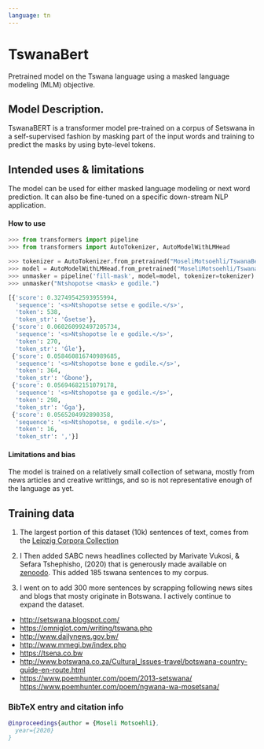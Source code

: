 ```yaml
---
language: tn
---
```


# TswanaBert
Pretrained model on the Tswana language using a masked language modeling (MLM) objective.

## Model Description.
TswanaBERT is a transformer model pre-trained on a corpus of Setswana in a self-supervised fashion by masking part of the input words and training to predict the masks by using byte-level tokens.

## Intended uses & limitations
The model can  be used for either masked language modeling or next word prediction. It can also be fine-tuned on a specific down-stream NLP application. 

#### How to use

```python
>>> from transformers import pipeline
>>> from transformers import AutoTokenizer, AutoModelWithLMHead

>>> tokenizer = AutoTokenizer.from_pretrained("MoseliMotsoehli/TswanaBert")
>>> model = AutoModelWithLMHead.from_pretrained("MoseliMotsoehli/TswanaBert")
>>> unmasker = pipeline('fill-mask', model=model, tokenizer=tokenizer)
>>> unmasker("Ntshopotse <mask> e godile.")

[{'score': 0.32749542593955994,
  'sequence': '<s>Ntshopotse setse e godile.</s>',
  'token': 538,
  'token_str': 'Ġsetse'},
 {'score': 0.060260992497205734,
  'sequence': '<s>Ntshopotse le e godile.</s>',
  'token': 270,
  'token_str': 'Ġle'},
 {'score': 0.058460816740989685,
  'sequence': '<s>Ntshopotse bone e godile.</s>',
  'token': 364,
  'token_str': 'Ġbone'},
 {'score': 0.05694682151079178,
  'sequence': '<s>Ntshopotse ga e godile.</s>',
  'token': 298,
  'token_str': 'Ġga'},
 {'score': 0.0565204992890358,
  'sequence': '<s>Ntshopotse, e godile.</s>',
  'token': 16,
  'token_str': ','}]
```

#### Limitations and bias
The model is trained on a relatively small collection of setwana, mostly from news articles and creative writtings, and so is not representative enough of the language as yet.

## Training data

1. The largest portion of this dataset (10k)  sentences of text, comes from the [Leipzig Corpora Collection](https://wortschatz.uni-leipzig.de/en/download)

2. I Then added SABC news headlines collected by Marivate Vukosi, & Sefara Tshephisho, (2020)  that is generously made available on [zenoodo](http://doi.org/10.5281/zenodo.3668495 ). This added 185 tswana sentences to my corpus. 

3. I went on to add 300 more sentences by scrapping following news sites and blogs that mosty originate in Botswana. I actively continue to expand the dataset.

* http://setswana.blogspot.com/
* https://omniglot.com/writing/tswana.php
* http://www.dailynews.gov.bw/
* http://www.mmegi.bw/index.php
* https://tsena.co.bw
* http://www.botswana.co.za/Cultural_Issues-travel/botswana-country-guide-en-route.html
* https://www.poemhunter.com/poem/2013-setswana/
https://www.poemhunter.com/poem/ngwana-wa-mosetsana/
 

### BibTeX entry and citation info

```bibtex
@inproceedings{author = {Moseli Motsoehli},
  year={2020}
}
```
